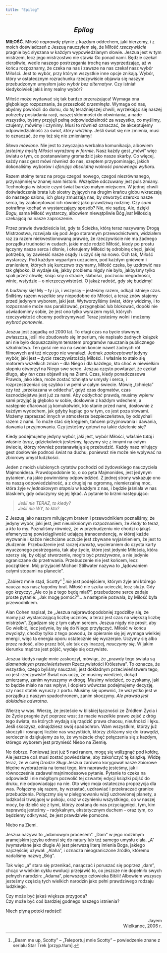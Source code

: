 ```yaml
---
title: "Epilog"
---
```


<div markdown="1" align="center">

## *Epilog*

</div>

**MIŁOŚĆ**. Miłość *naprawdę* płynie z każdym oddechem, jaki bierzemy, i z moich doświadczeń z Jeszuą nauczyłem się, że Miłość *rzeczywiście* pragnie być słyszana w każdym wypowiedzianym słowie. Jeszua jest w tym mistrzem, lecz jego mistrzostwo nie stawia Go ponad nami. Będzie czekał cierpliwie, wedle naszego postrzegania trochę nas wyprzedzając, aż w końcu rozpoznamy, że czeka na nas i zawsze na nas czekał nasz wybór Miłości. Jest to wybór, przy którym wszystkie inne opcje znikają. Wybór, który w ostatecznym rozrachunku rzeczywiście objawia się naszym przebudzonym umysłom jako *wybór bez alternatyw*. Czy istniał kiedykolwiek jakiś inny realny wybór?

Miłość może wydawać się tak bardzo przerażająca! Wymaga ona głębokiego rozpoznania, że przeszłość *przeminęła*. Wymaga od nas, abyśmy powrócili do domu, do *tej* teraźniejszej chwili, wyrzekając się naszej potrzeby posiadania racji, naszej skłonności do obwiniania, a nade wszystko, byśmy przyjęli pełną odpowiedzialność za wszystko, co myślimy, czujemy, mówimy i czynimy. Musi to również oznaczać, że akceptujemy odpowiedzialność za *świat, który widzimy.* Jeśli świat się nie zmienia, musi to oznaczać, że my też się nie zmieniamy!

*Słowo mówione*. Nie jest to zwyczajna werbalna komunikacja, albowiem *jesteśmy myślą Miłości wyrażoną w formie*. Nasz każdy gest „mówi” więc światu o tym, co postanawiamy gromadzić jako nasze skarby. Co więcej, każdy nasz gest mówi również do nas, szeptem przypominając, jakich dokonaliśmy wyborów i *oferując absolutną wolność ponownego wyboru*.

Razem stoimy teraz na progu czegoś nowego, czegoś niezrównanego, przynajmniej w znanej nam historii. Wszędzie odczuwany jest puls zmiany. Technologia w istocie czyni świat bardzo małym miejscem. W jednej chwili doświadczenia brata lub siostry żyjących na drugim krańcu globu wkraczają do naszego salonu, ich głosy zmuszają nas, by otworzyć szeroko nasze serca, by zaakceptować ich również jako prawdziwą rodzinę. Czy *sami* potrafimy kochać w wystarczający sposób? Nie, nie sądzę. Ale, dzięki *Bogu*, sama Miłość wystarczy, albowiem niewątpliwie Bóg *jest* Miłością czekającą na nasze zaproszenie. 

Przez prawie dwadzieścia lat, gdy ta Ścieżka, którą teraz nazywamy Drogą Mistrzostwa, rozwijała się pod Jego starannym przewodnictwem, widziałem raz za razem niekwestionowaną prawdę, że rzeczywiście nie ma żadnego porządku trudności w cudach, jakie może rodzić Miłość, kiedy po prostu łączymy nasze serca i dłonie, i oferujemy Miłości tę odrobinę chęci, jakiej potrzeba, by zawiesić nasze osądy i uczyć się na nowo. Och tak, Miłość wystarczy. Pod każdym wypartym uczuciem, pod każdym gniewem i zranieniem, których się kurczowo trzymamy, Miłość czeka, by uzdrowić nas tak głęboko, iż wydaje się, jakby problemu nigdy nie było, jakbyśmy tylko spali przez chwilę, śniąc sny o stracie, słabości, poczuciu niegodności, winie, wstydzie – o nierzeczywistości. O jakaż radość, gdy się budzimy!

A *budzimy* się! My – ty i ja, i wszyscy – jesteśmy razem, odkąd istnieje czas. Śniliśmy razem wszelkie sny niepodobne do Miłości, a teraz znów stajemy przed jedynym wyborem, jaki jest. Wytworzyliśmy świat, który widzimy, i to rozpoznanie może nas paraliżować, przygnębiać lub blokować, dopóki nie uświadomimy sobie, że jest ono tylko wyrazem myśli, których rzeczywistość chcemy podtrzymywać! Teraz jesteśmy wolni i możemy *wybrać ponownie*.

Jeszua jest zagadką od 2000 lat. To długi czas na bycie sławnym, zwłaszcza, jeśli nie zbudowało się imperium, nie napisało żadnych książek ani nie było dopuszczalnym tematem programów nauczania publicznego szkolnictwa. Ten gość nie ma na swoim koncie nawet żadnych ról filmowych ani też niczego nie wynalazł. Jednak *zaakceptował* jedyny wybór, jaki jest – *życie* rzeczywistością Miłości. I właśnie to stało się motorem wszelkich zmian – dla Niego i dla każdego, kto choć w niewielkim stopniu otworzył na Niego swe serce. Jeszua często powtarzał, że czekał długo, aby *ten* czas objawił się na Ziemi. Czas, kiedy ponadczasowa Prawda, jako idea, może zostać tchnięta w umysły i serca, i rozprzestrzeniać się szybko i w pełni w całym świecie. Mówię „tchnięta” czy też „przekazana w oddechu”, gdyż czas dogmatów, czas kaznodziejstwa jest już za nami. Aby *oddychać* prawdą, musimy wpierw sami przyjąć ją głęboko w sobie, dosłownie z każdym wdechem, a następnie ofiarować ją komukolwiek, kto stanie przed nami, dosłownie z każdym wydechem, jak gdyby kąpiąc go w tym, co jest poza słowami. Możemy zapraszać innych w atmosferze bezpieczeństwa, by oddychali razem z nami. To może stać się kręgiem, tańcem przyjmowania i dawania, dawania i przyjmowania. Czy jesteśmy gotowi na takie dzielenie się?

Kiedy podejmujemy jedyny wybór, jaki jest, wybór Miłości, właśnie *tutaj* i właśnie *teraz*, gdziekolwiek jesteśmy, łączymy się z innymi na całym świecie, którzy również postanawiają się przebudzić. Każdy nasz miłujący gest dosłownie podnosi świat na duchu, ponieważ nie może nie wpływać na zbiorowy umysł ludzkości.

Jeden z moich ulubionych cytatów pochodzi od żydowskiego nauczyciela Majmonidesa. Prawdopodobnie to, o co pyta Majmonides, jest jedynym pytaniem, na jakie powinniśmy odpowiedzieć. Z jednej strony wskazuje ono na naszą odpowiedzialność, a z drugiej na ogromną, niemierzalną moc, która żyje *w jednakowym stopniu* w każdym z nas, i będzie jaśniała w nas blaskiem, gdy oduczymy się jej lękać. A pytanie to brzmi następująco:

> *Jeśli nie TERAZ, to kiedy?*<br>
> *Jeśli nie WY, to kto?*

Z Jeszuą jako naszym miłującym bratem i przewodnikiem poznaliśmy, że jedyny wybór, jaki jest, jest nieuniknionym rozpoznaniem, że *kiedy* to teraz, a *kto* to my. Poznaliśmy również, że w przebudzeniu nie chodzi o jakąś efemeryczną powściągliwość udającą transcendencję, w której każde wyzwanie i każde niechciane uczucie jest zbywane wyjaśnieniem, że jest to złudzenie. Przebudzenie jest raczej *korektą*, wycieraniem do czysta karty wyuczonego postrzegania, tak aby życie, które jest jedynie Miłością, która szerzy się, by objąć stworzenie, mogło być *przeżywane*, a nie jedynie ograniczane do przetrwania. Przebudzenie nie jest końcem, lecz początkiem. Mój przyjaciel Michael Stillwater nazywa to „lądowaniem całymi stopami na planecie”.

„Zabierz mnie stąd, Scotty” [^1] *nie jest* podejściem, którym żyje ani którego naucza nas nasz łagodny brat. Miłość nie szuka ucieczki, lecz służy. Gdy ego krzyczy: „Ale co ja z tego będę miał?”, przebudzone serce zadaje proste pytanie: „Jak mogę pomóc?”&hellip; a następnie pozwala, by Miłość była przewodnikiem.

[^1]: „Beam me up, Scotty” – „Teleportuj mnie Scotty” – powiedzenie znane z serialu Star Trek [przyp.tłum].

Alan Cohen napisał, że „Jeszua najprawdopodobniej zgodziłby się, że mamy już wystarczającą liczbę uczniów, a teraz jest czas na większą liczbę mistrzów”. Zgadzam się z tym całym sercem. Jeszua nigdy nie prosił, aby Go wielbić, lecz jedynie, by się do Niego przyłączyć. Miłość w końcu zwycięży, choćby tylko z tego powodu, że opieranie się jej wymaga wielkiej energii, więc ta energia oporu ostatecznie się wyczerpie. Uczymy się albo przez radość, albo przez ból, ale tak czy inaczej, *nauczymy się*. W jakim kierunku mądrze jest pójść, wydaje się oczywiste.

Jeszua kiedyś nagle mnie zaskoczył, mówiąc, że „prawdy tego świata są *diametralnym przeciwieństwem* Rzeczywistości Królestwa”. To oznacza, że wszystko, czego byliśmy nauczani, jest dokładnym przeciwieństwem tego, co jest rzeczywiste! Świat nas uczy, że musimy wiedzieć, dokąd zmierzamy, zanim wyruszymy w drogę. Musimy wiedzieć, co zyskamy, jaki to będzie miało na nas wpływ, i dopiero wówczas podejmujemy decyzję, czy nasz statek wyruszy z portu. Musimy się upewnić, że wszystko jest w porządku z naszym spadochronem, zanim skoczymy. *Ale prawda jest dokładnie odwrotna*.

Wierzę w was. Wierzę, że jesteście w bliskiej łączności ze Źródłem Życia i że Życie pragnie żyć poprzez *was*; że macie wszelkie prawo zejść z dróg tego świata, na których wydają się rządzić prawa chaosu, nieufności i lęku. Jeśli skoczysz, odnajdziesz swój spadochron. Wam wszystkim, którzy już skoczyli i rosnącej liczbie nas wszystkich, którzy zbliżamy się do krawędzi, serdecznie dziękujemy za to, że wyrażacie chęć połączenia się z każdym, którego wyborem jest przynieść Niebo na Ziemię.

No dobrze. Ponieważ jest już 5 nad ranem, mogę się wślizgnąć pod kołdrę. Ale jeszcze coś musi zostać powiedziane, aby zakończyć tę książkę. Widzę teraz, że w całej *Drodze Sługi* Jeszua zarówno korygował nasze zbiorowe błędne wyobrażenia na temat tego, kim naprawdę jesteśmy, jak i równocześnie zadawał majnimodesowe pytanie. Pytanie to czeka na odpowiedź i nie mógłbym pozwolić tej czwartej edycji książki pójść do druku, nie odpowiadając na nie. Oto więc moja ostateczna propozycja dla was. Połączmy się razem, by wzrastać, uzdrawiać i przekraczać granice przebudzenia. Połączmy się w pielęgnowaniu wizji uzdrowionej planety, a ludzkości trwającej w pokoju, oraz w czynieniu wszystkiego, co w naszej mocy, by dzielić się z tymi, którzy zostaną do nas przyciągnięci, tym, kim naprawdę jesteśmy – radykalnym, ekstatycznym duchem – oraz tym, co będziemy odkrywać, że jest prawdziwie pomocne.

Niebo na Ziemi.

Jeszua nazywa to „adamowym procesem”. „Dam” w jego rodzimym aramejskim języku odnosi się do natury lub też samego umysłu ciała. „A” (wymawiane jako długie A) jest pierwszą literą imienia Boga, jakiego najczęściej używał: „Alaha”, i oznacza nieograniczone źródło, któremu nadaliśmy nazwę „Bóg”.

Tak więc „a” stara się przenikać, nasączać i poruszać się poprzez „dam”, chcąc w wielkim cyklu ewolucji przejawić to, co jeszcze nie dopełniło swych pełnych narodzin: „Adama”, pierwszego człowieka Biblii! Albowiem wszyscy jesteśmy częścią tych wielkich narodzin jako pełni prawdziwego rodzaju ludzkiego.

Czy może być jakaś większa przygoda?<br>
Czy może być coś bardziej godnego naszego istnienia?

Niech płyną potoki radości!

<div markdown="1" align="right">
Jayem<br>
Wielkanoc, 2006 r.
</div>


